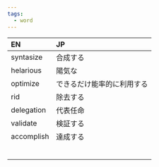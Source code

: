 ```yaml
---
tags:
  - word
---
```


|EN      |JP    |
|:--     |:--   |
|syntasize 	|合成する|
|helarious	|陽気な|
|optimize	  |できるだけ能率的に利用する|
|rid	      |除去する|
|delegation	|代表任命|
|validate	  |検証する|
|accomplish	|達成する|
|        |      |
|        |      |
|        |      |
|        |      |
|        |      |
|        |      |